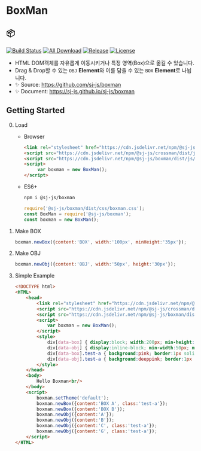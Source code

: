 # BoxMan
## 📦
[![Build Status](https://travis-ci.org/sj-js/boxman.svg?branch=master)](https://travis-ci.org/sj-js/boxman)
[![All Download](https://img.shields.io/github/downloads/sj-js/boxman/total.svg)](https://github.com/sj-js/boxman/releases)
[![Release](https://img.shields.io/github/release/sj-js/boxman.svg)](https://github.com/sj-js/boxman/releases)
[![License](https://img.shields.io/github/license/sj-js/boxman.svg)](https://github.com/sj-js/boxman/releases)

- HTML DOM객체를 자유롭게 이동시키거나 특정 영역(Box)으로 옮길 수 있습니다.
- Drag & Drop할 수 있는 `OBJ` **Element**와 이를 담을 수 있는 `BOX` **Element**로 나뉩니다.
- ✨ Source: https://github.com/sj-js/boxman
- ✨ Document: https://sj-js.github.io/sj-js/boxman



## Getting Started
0. Load
    - Browser 
        ```html
        <link rel="stylesheet" href="https://cdn.jsdelivr.net/npm/@sj-js/boxman/dist/css/boxman.min.css">
        <script src="https://cdn.jsdelivr.net/npm/@sj-js/crossman/dist/js/crossman.min.js"></script>
        <script src="https://cdn.jsdelivr.net/npm/@sj-js/boxman/dist/js/boxman.min.js"></script>
        <script>
             var boxman = new BoxMan();
        </script>
        ```  
    - ES6+
        ```bash
        npm i @sj-js/boxman
        ```
        ```js
        require('@sj-js/boxman/dist/css/boxman.css');
        const BoxMan = require('@sj-js/boxman');
        const boxman = new BoxMan();
        ```
        
1. Make BOX 
    ```js
    boxman.newBox({content:'BOX', width:'100px', minHeight:'35px'});
    ```

2. Make OBJ
    ```js
    boxman.newObj({content:'OBJ', width:'50px', height:'30px'});
    ```
    
3. Simple Example
    ```html
    <!DOCTYPE html>
    <HTML>
        <head>
            <link rel="stylesheet" href="https://cdn.jsdelivr.net/npm/@sj-js/boxman/dist/css/boxman.min.css">
            <script src="https://cdn.jsdelivr.net/npm/@sj-js/crossman/dist/js/crossman.min.js"></script>
            <script src="https://cdn.jsdelivr.net/npm/@sj-js/boxman/dist/js/boxman.min.js"></script>
            <script>
                var boxman = new BoxMan();
            </script>
            <style>
                div[data-box] { display:block; width:200px; min-height:30px;}
                div[data-obj] { display:inline-block; min-width:50px; min-height:30px;}
                div[data-box].test-a { background:pink; border:1px solid black; }
                div[data-obj].test-a { background:deeppink; border:1px solid black; }
            </style>
        </head>
        <body>
            Hello Boxman<br/>
        </body>
        <script>
            boxman.setTheme('default');
            boxman.newBox({content:'BOX A', class:'test-a'});
            boxman.newBox({content:'BOX B'});
            boxman.newObj({content:'A'});
            boxman.newObj({content:'B'});
            boxman.newObj({content:'C', class:'test-a'});
            boxman.newObj({content:'G', class:'test-a'});
        </script>
    </HTML>
    ```
